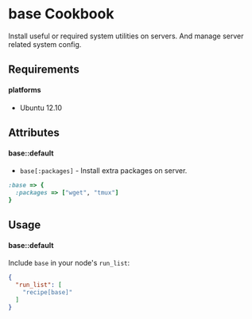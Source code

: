 base Cookbook
=============

Install useful or required system utilities on servers. And manage server related system config.

Requirements
------------

#### platforms

* Ubuntu 12.10

Attributes
----------

#### base::default

* `base[:packages]` - Install extra packages on server.

```ruby
:base => {
  :packages => ["wget", "tmux"]
}
```

Usage
-----

#### base::default

Include `base` in your node's `run_list`:

```json
{
  "run_list": [
    "recipe[base]"
  ]
}
```
